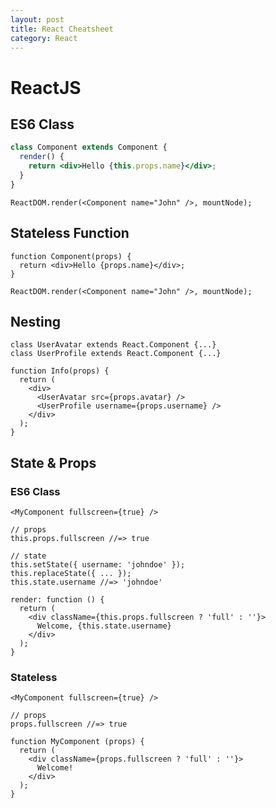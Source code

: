 ```yaml
---
layout: post
title: React Cheatsheet
category: React
---
```


# ReactJS

## ES6 Class

```jsx
class Component extends Component {
  render() {
    return <div>Hello {this.props.name}</div>;
  }
}
```

```
ReactDOM.render(<Component name="John" />, mountNode);
```

## Stateless Function

```
function Component(props) {
  return <div>Hello {props.name}</div>;
}
```

```
ReactDOM.render(<Component name="John" />, mountNode);
```

## Nesting

```
class UserAvatar extends React.Component {...}
class UserProfile extends React.Component {...}
```

```
function Info(props) {
  return (
    <div>
      <UserAvatar src={props.avatar} />
      <UserProfile username={props.username} />
    </div>
  );
}
```

## State & Props

### ES6 Class

```
<MyComponent fullscreen={true} />
```

```
// props
this.props.fullscreen //=> true

// state
this.setState({ username: 'johndoe' });
this.replaceState({ ... });
this.state.username //=> 'johndoe'
```

```
render: function () {
  return (
    <div className={this.props.fullscreen ? 'full' : ''}>
      Welcome, {this.state.username}
    </div>
  );
}
```

### Stateless

```
<MyComponent fullscreen={true} />
```

```
// props
props.fullscreen //=> true
```

```
function MyComponent (props) {
  return (
    <div className={props.fullscreen ? 'full' : ''}>
      Welcome!
    </div>
  );
}
```

